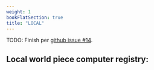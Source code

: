 ```yaml
---
weight: 1
bookFlatSection: true
title: "LOCAL"
---
```


TODO: Finish per [github issue #14](https://github.com/wp-computer/registry/issues/14).

## **Local world piece computer registry:**

